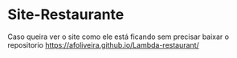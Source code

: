# Site-Restaurante
Caso queira ver o site como ele está ficando sem precisar baixar o repositorio
https://afoliveira.github.io/Lambda-restaurant/
